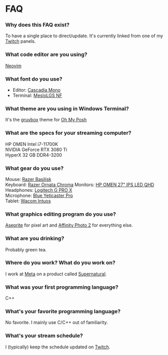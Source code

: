 # FAQ

### Why does this FAQ exist?
To have a single place to direct/update. It's currently linked from one of my [Twitch](https://twitch.tv/justinhhorner) panels.

### What code editor are you using?
[Neovim](https://neovim.io)

### What font do you use?
* Editor: [Cascadia Mono](https://github.com/microsoft/cascadia-code)
* Terminal: [MesloLGS NF](https://github.com/fontmgr/MesloLGSNF)

### What theme are you using in Windows Terminal?
It's the [gruvbox](https://ohmyposh.dev/docs/themes#gruvbox) theme for [Oh My Posh](https://ohmyposh.dev/)

### What are the specs for your streaming computer? 
HP OMEN
Intel i7-11700K  
NVIDIA GeForce RTX 3080 Ti  
HyperX 32 GB DDR4-3200  

### What gear do you use?
Mouse: [Razer Basilisk](https://www.amazon.com/dp/B0752VK4XV)  
Keyboard: [Razer Ornata Chroma](https://www.amazon.com/Razer-Ornata-Chroma-Mecha-Membrane-Individually/dp/B01LVTI3TO)
Monitors: [HP OMEN 27" IPS LED QHD](https://www.amazon.com/HP-OMEN-FreeSync-Compatible-Monitor/dp/B08P531VKB)  
Headphones: [Logitech G PRO X](https://www.amazon.com/Logitech-G-Pro-Gaming-Headset/dp/B07PHML2XB)  
Microphone: [Blue Yeticaster Pro](https://www.amazon.com/Blue-Yeticaster-Professional-Microphone-Shockmount/dp/B078MHS3SC)  
Tablet: [Wacom Intuos](https://www.amazon.com/gp/product/B079NWPZTG)

### What graphics editing program do you use?
[Aseprite](https://www.aesprite.com) for pixel art and [Affinity Photo 2](https://affinity.serif.com/en-us/photo/) for everything else.

### What are you drinking?
Probably green tea.

### Where do you work? What do you work on?
I work at [Meta](https://meta.com) on a product called [Supernatural](https://getsupernatural.com).

### What was your first programming language?
C++

### What's your favorite programming language?
No favorite. I mainly use C/C++ out of familiarity.

### What's your stream schedule?
I (typically) keep the schedule updated on [Twitch](https://www.twitch.tv/justinhhorner/schedule).
